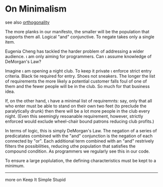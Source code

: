 # On Minimalism

see also [orthogonality](OnOrthogonality,md)

The more planks in our manifesto, the smaller will be the population that
supports them all. Logical "and" conjunctive.  To negate takes only a single
item.


Eugenia Cheng has tackled the harder problem of addressing a wider audience.
&iota; am only aiming for programmers. Can &iota; assume knowledge of DeMorgan's
Law?


Imagine &iota; am opening a night club. To keep it private &iota; enforce strict
entry criteria. Black tie required for entry. Shoes not sneakers. The longer the
list of requirements the more likely a potential customer  falls foul of one of
them and the fewer people will be in the club. So much for that business idea.


If, on the other hand, &iota; have a minimal list of requiremnts: say, only that
all who enter must be able to stand on their own two feet (to preclude the
paralytically drunk) then there will be a lot more people in the club every
night. (Even this seemingly resoanable requirement, however, strictly enforced
would exclude wheel-chair bound patrons reducing club profits.)


In terms of logic, this is simply DeMorgan's Law. The negation of a series of
predicatates combined with the "and" conjunction is the negation of each
connected by "or". Each additional term combined with an "and" restrively
filters the possiblilties, reducing uthe population that satisfies the compound
condition. As programmers we regularly see this in our code.


To ensure a large poplulation, the defining characteristics must be kept to a
minimum.

----------------

more on Keep It Simple Stupid
